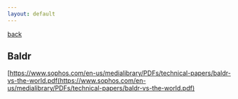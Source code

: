 ```yaml
---
layout: default
---
```

[back](./)  
## Baldr  

[https://www.sophos.com/en-us/medialibrary/PDFs/technical-papers/baldr-vs-the-world.pdf(https://www.sophos.com/en-us/medialibrary/PDFs/technical-papers/baldr-vs-the-world.pdf)